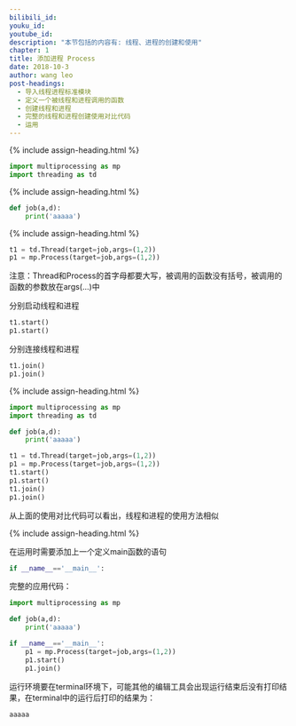 ```yaml
---
bilibili_id:
youku_id: 
youtube_id:
description: "本节包括的内容有: 线程、进程的创建和使用"
chapter: 1
title: 添加进程 Process
date: 2018-10-3
author: wang leo
post-headings:
  - 导入线程进程标准模块
  - 定义一个被线程和进程调用的函数
  - 创建线程和进程
  - 完整的线程和进程创建使用对比代码
  - 运用
---
```





{% include assign-heading.html %}

```python
import multiprocessing as mp
import threading as td
```


{% include assign-heading.html %}

```python
def job(a,d):
    print('aaaaa')
```

{% include assign-heading.html %}


```python
t1 = td.Thread(target=job,args=(1,2))
p1 = mp.Process(target=job,args=(1,2))
```

注意：Thread和Process的首字母都要大写，被调用的函数没有括号，被调用的函数的参数放在args(...)中

分别启动线程和进程

```python
t1.start()
p1.start()
```

分别连接线程和进程

```python
t1.join()
p1.join()
```

{% include assign-heading.html %}

```python
import multiprocessing as mp
import threading as td

def job(a,d):
    print('aaaaa')

t1 = td.Thread(target=job,args=(1,2))
p1 = mp.Process(target=job,args=(1,2))
t1.start()
p1.start()
t1.join()
p1.join()
```
从上面的使用对比代码可以看出，线程和进程的使用方法相似


{% include assign-heading.html %}

在运用时需要添加上一个定义main函数的语句

```python
if __name__=='__main__':
```

完整的应用代码：

```python
import multiprocessing as mp

def job(a,d):
    print('aaaaa')

if __name__=='__main__':
    p1 = mp.Process(target=job,args=(1,2))
    p1.start()
    p1.join()
```

运行环境要在terminal环境下，可能其他的编辑工具会出现运行结束后没有打印结果，在terminal中的运行后打印的结果为：

```python
aaaaa
```